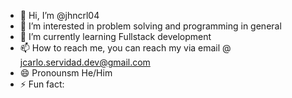 - 👋 Hi, I’m @jhncrl04
- 👀 I’m interested in problem solving and programming in general
- 🌱 I’m currently learning Fullstack development
- 📫 How to reach me, you can reach my via email @ jcarlo.servidad.dev@gmail.com
- 😄 Pronounsm He/Him
- ⚡ Fun fact: 

<!---
jhncrl04/jhncrl04 is a ✨ special ✨ repository because its `README.md` (this file) appears on your GitHub profile.
You can click the Preview link to take a look at your changes.
--->
